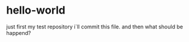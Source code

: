 # hello-world
just first my test repository
i`ll commit this file. and then what should be happend?
